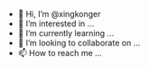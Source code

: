 - 👋 Hi, I’m @xingkonger
- 👀 I’m interested in ...
- 🌱 I’m currently learning ...
- 💞️ I’m looking to collaborate on ...
- 📫 How to reach me ...

<!---
xingkonger/xingkonger is a ✨ special ✨ repository because its `README.md` (this file) appears on your GitHub profile.
You can click the Preview link to take a look at your changes.
--->
